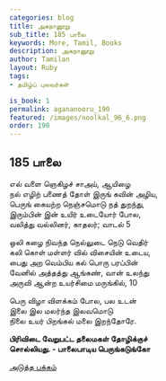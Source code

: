 ```yaml
---
categories: blog
title: அகநானூறு 
sub_title: 185 பாலை
keywords: More, Tamil, Books
description: அகநானூறு 
author: Tamilan
layout: Ruby
tags:
- தமிழ்ப் புலவர்கள் 

is_book: 1
permalink: agananooru_190
featured: /images/noolkal_96_6.png
order: 190
---
```



## 185 பாலை

எல் வளை ஞெகிழச் சாஅய், ஆயிழை  
நல் எழிற் பணைத் தோள் இருங் கவின் அழிய,  
பெருங் கையற்ற நெஞ்சமொடு நத் துறந்து,  
இரும்பின் இன் உயிர் உடையோர் போல,  
வலித்து வல்லினர், காதலர்; வாடல் 5

ஒலி கழை நிவந்த நெல்லுடை நெடு வெதிர்  
கலி கொள் மள்ளர் வில் விசையின் உடைய,  
பைது அற வெம்பிய கல் பொரு பரப்பின்  
வேனில் அத்தத்து ஆங்கண், வான் உலந்து  
அருவி ஆன்ற உயர்சிமை மருங்கில், 10

பெரு விழா விளக்கம் போல, பல உடன்  
இலை இல மலர்ந்த இலவமொடு  
நிலை உயர் பிறங்கல் மலை இறந்தோரே.

**பிரிவிடை வேறுபட்ட தலைமகள் தோழிக்குச்  
சொல்லியது. - பாலைபாடிய பெருங்கடுங்கோ**

[அடுத்த பக்கம்](agananooru_191)
